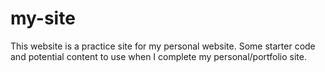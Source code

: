 # my-site

This website is a practice site for my personal website. Some starter code and potential content to use when I complete my personal/portfolio site.
